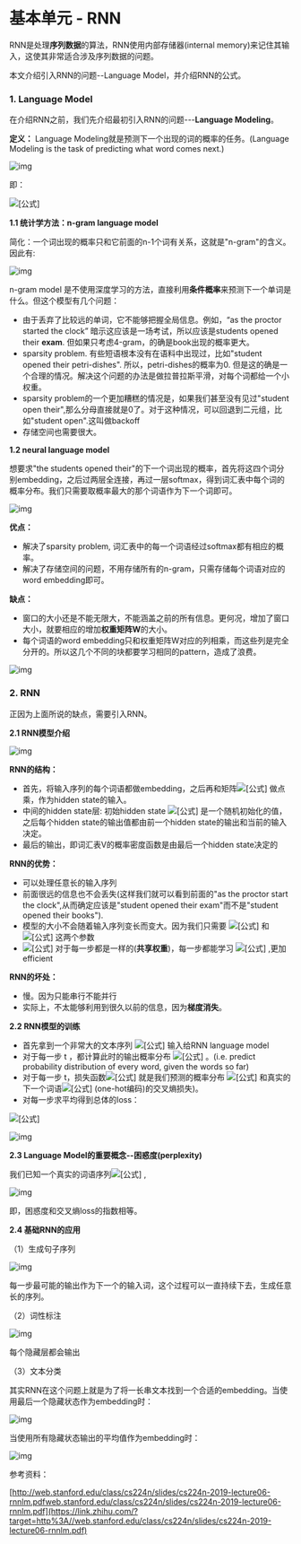 # 基本单元 - RNN

RNN是处理**序列数据**的算法，RNN使用内部存储器(internal memory)来记住其输入，这使其非常适合涉及序列数据的问题。

本文介绍引入RNN的问题--Language Model，并介绍RNN的公式。

### 1. Language Model

在介绍RNN之前，我们先介绍最初引入RNN的问题---**Language Modeling**。

**定义：** Language Modeling就是预测下一个出现的词的概率的任务。(Language Modeling is the task of predicting what word comes next.)

![img](https://pic3.zhimg.com/80/v2-0aac9354c677b27fd7602711041464aa_1440w.jpg)

即：

![[公式]](https://www.zhihu.com/equation?tex=P%28x%5E%7Bt%2B1%7D%7Cx%5Et%2Cx%5E%7Bt-1%7D...x%5E1%29)

**1.1 统计学方法：n-gram language model**

简化：一个词出现的概率只和它前面的n-1个词有关系，这就是"n-gram"的含义。因此有:

![img](https://pic3.zhimg.com/80/v2-b8891240727e5a7878dbe7afff983612_1440w.jpg)



n-gram model 是不使用深度学习的方法，直接利用**条件概率**来预测下一个单词是什么。但这个模型有几个问题：

- 由于丢弃了比较远的单词，它不能够把握全局信息。例如，“as the proctor started the clock” 暗示这应该是一场考试，所以应该是students opened their **exam**. 但如果只考虑4-gram，的确是book出现的概率更大。
- sparsity problem. 有些短语根本没有在语料中出现过，比如"student opened their petri-dishes". 所以，petri-dishes的概率为0. 但是这的确是一个合理的情况。解决这个问题的办法是做拉普拉斯平滑，对每个词都给一个小权重。
- sparsity problem的一个更加糟糕的情况是，如果我们甚至没有见过"student open their",那么分母直接就是0了。对于这种情况，可以回退到二元组，比如"student open".这叫做backoff
- 存储空间也需要很大。

**1.2 neural language model**

想要求"the students opened their"的下一个词出现的概率，首先将这四个词分别embedding，之后过两层全连接，再过一层softmax，得到词汇表中每个词的概率分布。我们只需要取概率最大的那个词语作为下一个词即可。

![img](https://pic1.zhimg.com/80/v2-8ef229889a0a4186c8084e9c1a26ae90_1440w.jpg)



**优点：**

- 解决了sparsity problem, 词汇表中的每一个词语经过softmax都有相应的概率。
- 解决了存储空间的问题，不用存储所有的n-gram，只需存储每个词语对应的word embedding即可。

**缺点：**

- 窗口的大小还是不能无限大，不能涵盖之前的所有信息。更何况，增加了窗口大小，就要相应的增加**权重矩阵W**的大小。
- 每个词语的word embedding只和权重矩阵W对应的列相乘，而这些列是完全分开的。所以这几个不同的块都要学习相同的pattern，造成了浪费。

![img](https://pic4.zhimg.com/80/v2-9436bc04b088d009433e6d290fcd2dfb_1440w.jpg)



### 2. RNN

正因为上面所说的缺点，需要引入RNN。

**2.1 RNN模型介绍**

![img](https://pic1.zhimg.com/80/v2-9a1239d746dbe03fe3c20d9a7babc43c_1440w.jpg)



**RNN的结构：**

- 首先，将输入序列的每个词语都做embedding，之后再和矩阵![[公式]](https://www.zhihu.com/equation?tex=W_e) 做点乘，作为hidden state的输入。
- 中间的hidden state层: 初始hidden state ![[公式]](https://www.zhihu.com/equation?tex=+h%5E%7B%280%29%7D) 是一个随机初始化的值，之后每个hidden state的输出值都由前一个hidden state的输出和当前的输入决定。
- 最后的输出，即词汇表V的概率密度函数是由最后一个hidden state决定的

**RNN的优势：**

- 可以处理任意长的输入序列
- 前面很远的信息也不会丢失(这样我们就可以看到前面的"as the proctor start the clock",从而确定应该是"student opened their exam"而不是"student opened their books").
- 模型的大小不会随着输入序列变长而变大。因为我们只需要 ![[公式]](https://www.zhihu.com/equation?tex=W_e) 和 ![[公式]](https://www.zhihu.com/equation?tex=W_h) 这两个参数
- ![[公式]](https://www.zhihu.com/equation?tex=W_e%2CW_h%2Cb) 对于每一步都是一样的(**共享权重**)，每一步都能学习 ![[公式]](https://www.zhihu.com/equation?tex=W_e%2CW_h%2Cb) ,更加efficient

**RNN的坏处：**

- 慢。因为只能串行不能并行
- 实际上，不太能够利用到很久以前的信息，因为**梯度消失**。



**2.2 RNN模型的训练**

- 首先拿到一个非常大的文本序列 ![[公式]](https://www.zhihu.com/equation?tex=x%5E%7B%281%29%7D%2C...x%5E%7B%28T%29%7D) 输入给RNN language model
- 对于每一步 t ，都计算此时的输出概率分布 ![[公式]](https://www.zhihu.com/equation?tex=%5Chat+y%5E%7B%28t%29%7D) 。(i.e. predict probability distribution of every word, given the words so far)
- 对于每一步 t，损失函数![[公式]](https://www.zhihu.com/equation?tex=J%5E%7B%28t%29%7D%28%5Ctheta%29) 就是我们预测的概率分布 ![[公式]](https://www.zhihu.com/equation?tex=%5Chat+y%5E%7B%28t%29%7D) 和真实的下一个词语![[公式]](https://www.zhihu.com/equation?tex=y%5E%7B%28t%29%7D) (one-hot编码)的交叉熵损失)。
- 对每一步求平均得到总体的loss：

![[公式]](https://www.zhihu.com/equation?tex=J%28%5Ctheta%29+%3D+%5Cfrac%7B1%7D%7BT%7D+%5Csum_%7Bt%3D1%7D%5ET+J%5E%7B%28t%29%7D%28%5Ctheta%29)

![img](https://pic2.zhimg.com/80/v2-1c4aaf9989e86f2fe77416e9002c06cd_1440w.jpg)



**2.3 Language Model的重要概念--困惑度(perplexity)**

我们已知一个真实的词语序列![[公式]](https://www.zhihu.com/equation?tex=x%5E%7B%281%29%7D...x%5E%7B%28T%29%7D) ,

![img](https://pic3.zhimg.com/80/v2-dcc239736e5f2dc0b5bbe5d67c2ef5ce_1440w.jpg)

即，困惑度和交叉熵loss的指数相等。



**2.4 基础RNN的应用**

（1）生成句子序列

![img](https://pic3.zhimg.com/80/v2-44e6078e179561de2bf369f2099a6a3e_1440w.jpg)

每一步最可能的输出作为下一个的输入词，这个过程可以一直持续下去，生成任意长的序列。



（2）词性标注

![img](https://pic2.zhimg.com/80/v2-18a358cf5d653ea2af623c9e89e76785_1440w.jpg)

每个隐藏层都会输出



（3）文本分类

其实RNN在这个问题上就是为了将一长串文本找到一个合适的embedding。当使用最后一个隐藏状态作为embedding时：

![img](https://pic1.zhimg.com/80/v2-a7b73f39b85b3579cffb75f5005bacf8_1440w.jpg)



当使用所有隐藏状态输出的平均值作为embedding时：

![img](https://pic3.zhimg.com/80/v2-e4bf0b0687422eccd9f16023f7388b36_1440w.jpg)



参考资料：

[http://web.stanford.edu/class/cs224n/slides/cs224n-2019-lecture06-rnnlm.pdfweb.stanford.edu/class/cs224n/slides/cs224n-2019-lecture06-rnnlm.pdf](https://link.zhihu.com/?target=http%3A//web.stanford.edu/class/cs224n/slides/cs224n-2019-lecture06-rnnlm.pdf)